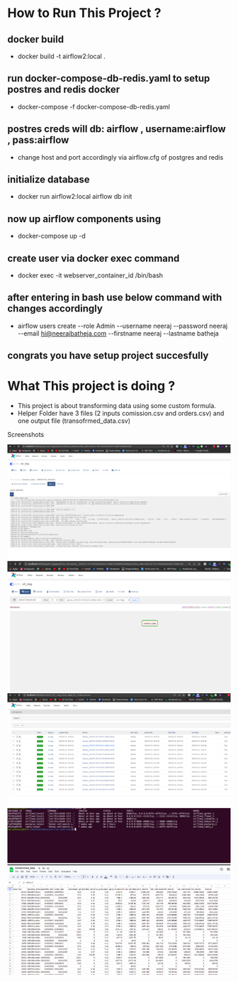 # How to Run This Project ?

## docker build
- docker build -t airflow2:local .
## run docker-compose-db-redis.yaml to setup postres and redis docker
- docker-compose -f docker-compose-db-redis.yaml
## postres creds will db: airflow , username:airflow , pass:airflow
- change host and port accordingly via airflow.cfg of postgres and redis
## initialize database
- docker run airflow2:local airflow db init
## now up airflow components using
- docker-compose up -d
## create user via docker exec command
- docker exec -it webserver_container_id /bin/bash
## after entering in bash use below command with changes accordingly 
- airflow users  create --role Admin --username neeraj --password neeraj --email hi@neerajbatheja.com --firstname neeraj --lastname batheja
## congrats you have setup project succesfully

# What This project is doing ?
- This project is about transforming data using some custom formula.
- Helper Folder have 3 files (2 inputs comission.csv and orders.csv) and one output file (transofrmed_data.csv)

Screenshots

![Screenshot](https://github.com/NeerajBatheja/airflow-case-study/blob/master/screenshots/screenshot%20airflow%201.png)
![Screenshot](https://github.com/NeerajBatheja/airflow-case-study/blob/master/screenshots/screenshot%20airflow%202.png)
![Screenshot](https://github.com/NeerajBatheja/airflow-case-study/blob/master/screenshots/screenshot%20airflow%203.png)
![Screenshot](https://github.com/NeerajBatheja/airflow-case-study/blob/master/screenshots/screenshot%20airflow%204.png)
![Screenshot](https://github.com/NeerajBatheja/airflow-case-study/blob/master/screenshots/screenshot%20airflow%205.png)
